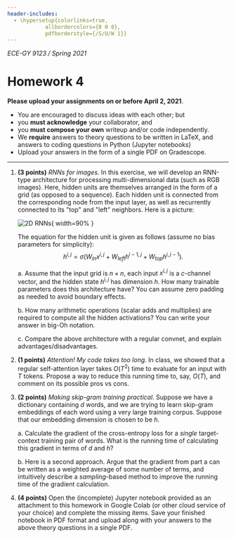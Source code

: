 ```yaml
---
header-includes:
  - \hypersetup{colorlinks=true,
            allbordercolors={0 0 0},
            pdfborderstyle={/S/U/W 1}}
---
```


_ECE-GY 9123 / Spring 2021_

# Homework 4

**Please upload your assignments on or before April 2, 2021**.

* You are encouraged to discuss ideas with each other; but
* you **must acknowledge** your collaborator, and
* you **must compose your own** writeup and/or code independently.
* We **require** answers to theory questions to be written in LaTeX, and answers to coding questions in Python (Jupyter notebooks)
* Upload your answers in the form of a single PDF on Gradescope.

* * * * *


1. **(3 points)** *RNNs for images*. In this exercise, we will develop an RNN-type architecture for processing multi-dimensional data (such as RGB images). Here, hidden units are themselves arranged in the form of a grid (as opposed to a sequence). Each hidden unit is connected from the corresponding node from the input layer, as well as recurrently connected to its "top" and "left" neighbors. Here is a picture:

    ![2D RNNs](figures/multidim-rnn.png){ width=90% }

    The equation for the hidden unit is given as follows (assume no bias parameters for simplicity):
    $$
    h^{i,j} = \sigma\left( W_{in} x^{i,j} + W_{left} h^{i-1,j} + W_{top} h^{i,j-1} \right) .
    $$

    a. Assume that the input grid is $n \times n$, each input $x^{i,j}$ is a $c$-channel vector, and the hidden state $h^{i,j}$ has dimension $h$. How many trainable parameters does this architecture have? You can assume zero padding as needed to avoid boundary effects.

    b. How many arithmetic operations (scalar adds and multiplies) are required to compute all the hidden activations? You can write your answer in big-Oh notation.

    c. Compare the above architecture with a regular convnet, and explain advantages/disadvantages.


2. **(1 points)** *Attention! My code takes too long.* In class, we showed that a regular self-attention layer takes $O(T^2)$ time to evaluate for an input with $T$ tokens. Propose a way to reduce this running time to, say, $O(T)$, and comment on its possible pros vs cons.


3. **(2 points)** *Making skip-gram training practical*. Suppose we have a dictionary containing $d$ words, and we are trying to learn skip-gram embeddings of each word using a very large training corpus. Suppose that our embedding dimension is chosen to be $h$.

    a. Calculate the gradient of the cross-entropy loss for a *single* target-context training pair of words. What is the running time of calculating this gradient in terms of $d$ and $h$?

    b. Here is a second approach. Argue that the gradient from part a can be written as a weighted average of some number of terms, and intuitively describe a *sampling*-based method to improve the running time of the gradient calculation.

4. **(4 points)** Open the (incomplete) Jupyter notebook provided as an attachment to this homework in Google Colab (or other cloud service of your choice) and complete the missing items. Save your finished notebook in PDF format and upload along with your answers to the above theory questions in a single PDF.
